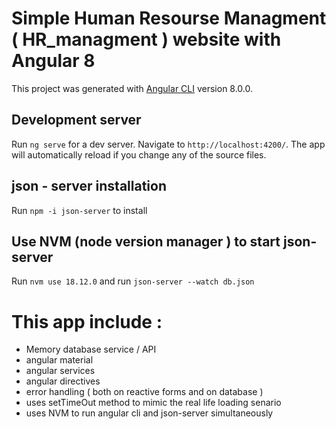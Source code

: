 # Simple Human Resourse Managment ( HR_managment ) website with Angular 8

This project was generated with [Angular CLI](https://github.com/angular/angular-cli) version 8.0.0.

## Development server

Run `ng serve` for a dev server. Navigate to `http://localhost:4200/`. The app will automatically reload if you change any of the source files.

## json - server installation 

Run `npm -i json-server` to install

## Use NVM (node version manager ) to start json-server

Run `nvm use 18.12.0` and run `json-server --watch db.json`

# This app include :
- Memory database service / API
- angular material
- angular services
- angular directives
- error handling ( both on reactive forms and on database )
- uses setTimeOut method to mimic the real life loading senario
- uses NVM to run angular cli and json-server simultaneously
